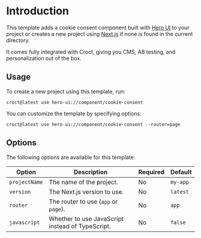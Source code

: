 # Introduction

This template adds a cookie consent component built with [Hero UI](https://heroui.com/?utm_source=croct) to your project
or creates a new project using [Next.js](https://nextjs.org/?utm_source=croct) if none is found in the current
directory.

It comes fully integrated with Croct, giving you CMS, AB testing, and personalization out of the box.

## Usage

To create a new project using this template, run:

```croct-cmd
croct@latest use hero-ui://component/cookie-consent
```

You can customize the template by specifying options:

```croct-cmd
croct@latest use hero-ui://component/cookie-consent --router=page
```

## Options

The following options are available for this template:

| Option        | Description                                      | Required | Default  |
|---------------|--------------------------------------------------|----------|----------|
| `projectName` | The name of the project.                         | No       | `my-app` |
| `version`     | The Next.js version to use.                      | No       | `latest` |
| `router`      | The router to use (`app` or `page`).             | No       | `app`    |
| `javascript`  | Whether to use JavaScript instead of TypeScript. | No       | `false`  |
